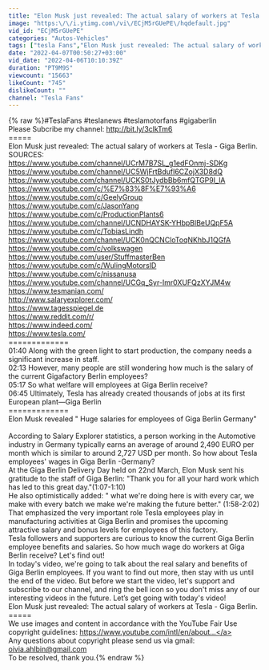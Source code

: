 ```yaml
---
title: "Elon Musk just revealed: The actual salary of workers at Tesla - Giga Berlin."
image: "https:\/\/i.ytimg.com\/vi\/ECjM5rGUePE\/hqdefault.jpg"
vid_id: "ECjM5rGUePE"
categories: "Autos-Vehicles"
tags: ["tesla Fans","Elon Musk just revealed: The actual salary of workers at Tesla - Giga Berlin.","Tesla updating"]
date: "2022-04-07T00:50:27+03:00"
vid_date: "2022-04-06T10:10:39Z"
duration: "PT9M9S"
viewcount: "15663"
likeCount: "745"
dislikeCount: ""
channel: "Tesla Fans"
---
```

{% raw %}#TeslaFans #teslanews #teslamotorfans #gigaberlin<br />Please Subcribe my channel: <a rel="nofollow" target="blank" href="http://bit.ly/3clkTm6">http://bit.ly/3clkTm6</a><br />=====<br />Elon Musk just revealed: The actual salary of workers at Tesla - Giga Berlin.<br />SOURCES:<br /><a rel="nofollow" target="blank" href="https://www.youtube.com/channel/UCrM7B7SL_g1edFOnmj-SDKg">https://www.youtube.com/channel/UCrM7B7SL_g1edFOnmj-SDKg</a><br /><a rel="nofollow" target="blank" href="https://www.youtube.com/channel/UC5WjFrtBdufl6CZojX3D8dQ">https://www.youtube.com/channel/UC5WjFrtBdufl6CZojX3D8dQ</a><br /><a rel="nofollow" target="blank" href="https://www.youtube.com/channel/UCKS0tJydbBb6mfQTGP9I_lA">https://www.youtube.com/channel/UCKS0tJydbBb6mfQTGP9I_lA</a><br /><a rel="nofollow" target="blank" href="https://www.youtube.com/c/%E7%83%8F%E7%93%A6">https://www.youtube.com/c/%E7%83%8F%E7%93%A6</a><br /><a rel="nofollow" target="blank" href="https://www.youtube.com/c/GeelyGroup">https://www.youtube.com/c/GeelyGroup</a><br /><a rel="nofollow" target="blank" href="https://www.youtube.com/c/JasonYang">https://www.youtube.com/c/JasonYang</a><br /><a rel="nofollow" target="blank" href="https://www.youtube.com/c/ProductionPlants6">https://www.youtube.com/c/ProductionPlants6</a><br /><a rel="nofollow" target="blank" href="https://www.youtube.com/channel/UCNDHAYSK-YHbpBlBeUQpF5A">https://www.youtube.com/channel/UCNDHAYSK-YHbpBlBeUQpF5A</a><br /><a rel="nofollow" target="blank" href="https://www.youtube.com/c/TobiasLindh">https://www.youtube.com/c/TobiasLindh</a><br /><a rel="nofollow" target="blank" href="https://www.youtube.com/channel/UCK0nQCNCloToqNKhbJ1QGfA">https://www.youtube.com/channel/UCK0nQCNCloToqNKhbJ1QGfA</a><br /><a rel="nofollow" target="blank" href="https://www.youtube.com/c/volkswagen">https://www.youtube.com/c/volkswagen</a><br /><a rel="nofollow" target="blank" href="https://www.youtube.com/user/StuffmasterBen">https://www.youtube.com/user/StuffmasterBen</a><br /><a rel="nofollow" target="blank" href="https://www.youtube.com/c/WulingMotorsID">https://www.youtube.com/c/WulingMotorsID</a><br /><a rel="nofollow" target="blank" href="https://www.youtube.com/c/nissanusa">https://www.youtube.com/c/nissanusa</a><br /><a rel="nofollow" target="blank" href="https://www.youtube.com/channel/UCGq_Syr-Imr0XUFQzXYJM4w">https://www.youtube.com/channel/UCGq_Syr-Imr0XUFQzXYJM4w</a><br /><a rel="nofollow" target="blank" href="https://www.tesmanian.com/">https://www.tesmanian.com/</a> <br /><a rel="nofollow" target="blank" href="http://www.salaryexplorer.com/">http://www.salaryexplorer.com/</a> <br /><a rel="nofollow" target="blank" href="https://www.tagesspiegel.de">https://www.tagesspiegel.de</a><br /><a rel="nofollow" target="blank" href="https://www.reddit.com/r/">https://www.reddit.com/r/</a> <br /><a rel="nofollow" target="blank" href="https://www.indeed.com/">https://www.indeed.com/</a> <br /><a rel="nofollow" target="blank" href="https://www.tesla.com/">https://www.tesla.com/</a> <br />=============<br />01:40 Along with the green light to start production, the company needs a significant increase in staff.<br />02:13 However, many people are still wondering how much is the salary of the current Gigafactory Berlin employees?<br />05:17  So what welfare will employees at Giga Berlin receive?<br />06:45 Ultimately, Tesla has already created thousands of jobs at its first European plant—Giga Berlin<br />=============<br />Elon Musk revealed &quot; Huge salaries for employees of Giga Berlin Germany&quot;<br /><br />According to Salary Explorer statistics, a person working in the Automotive industry in Germany typically earns an average of around 2,490 EURO per month which is similar to around 2,727 USD per month. So how about Tesla employees' wages in Giga Berlin -Germany?<br />At the Giga Berlin Delivery Day held on 22nd March, Elon Musk sent his gratitude to the staff of Giga Berlin: &quot;Thank you for all your hard work which has led to this great day.&quot;(1:07-1:10)<br />He also optimistically added: &quot; what we're doing here is with every car, we make with every batch we make we're making the future better.&quot; (1:58-2:02)<br />That emphasized the very important role Tesla employees play in manufacturing activities at Giga Berlin and promises the upcoming attractive salary and bonus levels for employees of this factory. <br />Tesla followers and supporters are curious to know the current Giga Berlin employee benefits and salaries. So how much wage do workers at Giga Berlin receive? Let's find out!<br />In today's video, we're going to talk about the real salary and benefits of Giga Berlin employees. If you want to find out more, then stay with us until the end of the video. But before we start the video, let's support and subscribe to our channel, and ring the bell icon so you don't miss any of our interesting videos in the future. Let’s get going with today's video!<br />Elon Musk just revealed: The actual salary of workers at Tesla - Giga Berlin.<br />=====<br />We use images and content in accordance with the YouTube Fair Use copyright guidelines: <a rel="nofollow" target="blank" href="https://www.youtube.com/intl/en/about...">https://www.youtube.com/intl/en/about...</a><br />Any questions about copyright please send us via gmail: <br />oivia.ahlbin@gmail.com<br />To be resolved, thank you.{% endraw %}
